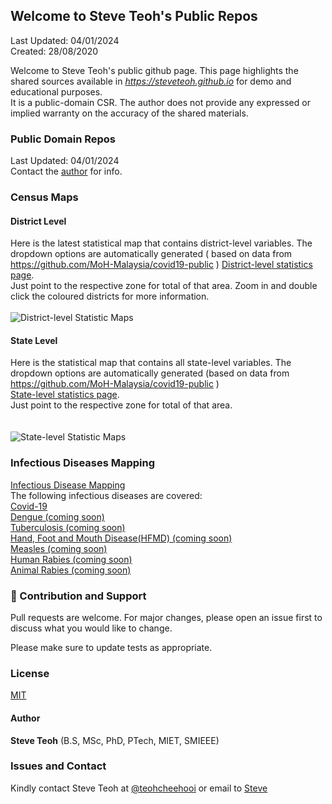 ﻿## Welcome to Steve Teoh's Public Repos

Last Updated: 04/01/2024
<br/>Created: 28/08/2020 

Welcome to Steve Teoh's public github page. This page highlights the shared sources available in _https://steveteoh.github.io_ for demo and educational purposes.<br>
It is a public-domain CSR. The author does not provide any expressed or implied warranty on the accuracy of the shared materials. 

### Public Domain Repos
Last Updated: 04/01/2024<br>
Contact the [author](mailto:chteoh@ieee.org?subject=Repos "Repos") for info.<br>

### Census Maps
#### District Level
Here is the latest statistical map that contains district-level variables. The dropdown options are automatically generated ( based on data from https://github.com/MoH-Malaysia/covid19-public ) 
[District-level statistics page](https://steveteoh.github.io/Statistics/main2.html). <br>
Just point to the respective zone for total of that area. Zoom in and double click the coloured districts for more information. <br><br>
![District-level Statistic Maps](https://steveteoh.github.io/img/statistics2.png) <br>

#### State Level
Here is the statistical map that contains all state-level variables. The dropdown options are automatically generated (based on data from https://github.com/MoH-Malaysia/covid19-public )  
[State-level statistics page](https://steveteoh.github.io/Statistics/). <br>Just point to the respective zone for total of that area. <br><br>     
![State-level Statistic Maps](https://steveteoh.github.io/img/statistics.png) <br>

### Infectious Diseases Mapping
[Infectious Disease Mapping](https://steveteoh.github.io/diseases/)<br>
The following infectious diseases are covered:<br>
[Covid-19](https://steveteoh.github.io/diseases/covid/)<br>
[Dengue (coming soon)](https://steveteoh.github.io/diseases/dengue/)<br>
[Tuberculosis (coming soon)](https://steveteoh.github.io/diseases/tuberculosis/)<br>
[Hand, Foot and Mouth Disease(HFMD) (coming soon)](https://steveteoh.github.io/diseases/hfmd/)<br>
[Measles (coming soon)](https://steveteoh.github.io/diseases/measles/)<br>
[Human Rabies (coming soon)](https://steveteoh.github.io/diseases/rabies/)<br>
[Animal Rabies (coming soon)](https://steveteoh.github.io/diseases/animal-rabies/)<br>

### 🤝 Contribution and Support
Pull requests are welcome. For major changes, please open an issue first to discuss what you would like to change.

Please make sure to update tests as appropriate.

### License
[MIT](https://steveteoh.github.io/LICENSE)

#### Author
**Steve Teoh** (B.S, MSc, PhD, PTech, MIET, SMIEEE)

### Issues and Contact
Kindly contact Steve Teoh at [@teohcheehooi](https://twitter.com/teohcheehooi) or email to [Steve](mailto:chteoh@ieee.org?subject=Map "Map")
